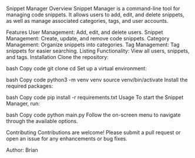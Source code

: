 Snippet Manager
Overview
Snippet Manager is a command-line tool for managing code snippets. It allows users to add, edit, and delete snippets, as well as manage associated categories, tags, and user accounts.

Features
User Management: Add, edit, and delete users.
Snippet Management: Create, update, and remove code snippets.
Category Management: Organize snippets into categories.
Tag Management: Tag snippets for easier searching.
Listing Functionality: View all users, snippets, and tags.
Installation
Clone the repository:

bash
Copy code
git clone <repository-url>
cd <repository-directory>
Set up a virtual environment:

bash
Copy code
python3 -m venv venv
source venv/bin/activate
Install the required packages:

bash
Copy code
pip install -r requirements.txt
Usage
To start the Snippet Manager, run:

bash
Copy code
python main.py
Follow the on-screen menu to navigate through the available options.

Contributing
Contributions are welcome! Please submit a pull request or open an issue for any enhancements or bug fixes.

Author:
Brian
